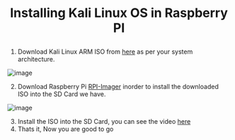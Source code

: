<h1>
  <p align="center">
    Installing Kali Linux OS in Raspberry PI
  </p>
</h1>

1. Download Kali Linux ARM ISO from <a href="https://www.kali.org/get-kali/#kali-platforms">here</a> as per your system architecture.
 
![image](https://github.com/fayasmh07/Project-SIGMA/assets/97302873/055b4403-3bac-477a-8e1d-f627c276a8dd)


2. Download Raspberry Pi <a href="https://www.raspberrypi.com/software/">RPI-Imager</a> inorder to install the downloaded ISO into the SD Card we have.

![image](https://github.com/fayasmh07/Project-SIGMA/assets/97302873/3c965559-0a1e-470b-9f16-06f288e6409e)

3. Install the ISO into the SD Card, you can see the video <a href="https://youtu.be/q66SSMjzwHg?si=TdGDVR5x23TIeOfl">here</a>
4. Thats it, Now you are good to go
